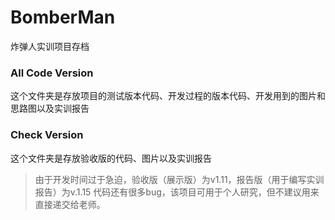 # BomberMan
炸弹人实训项目存档

### All Code Version
这个文件夹是存放项目的测试版本代码、开发过程的版本代码、开发用到的图片和思路图以及实训报告

### Check Version
这个文件夹是存放验收版的代码、图片以及实训报告

> 由于开发时间过于急迫，验收版（展示版）为v1.11，报告版（用于编写实训报告）为v.1.15
  代码还有很多bug，该项目可用于个人研究，但不建议用来直接递交给老师。
